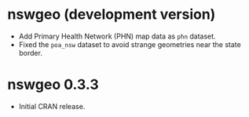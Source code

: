 # nswgeo (development version)

* Add Primary Health Network (PHN) map data as `phn` dataset.
* Fixed the `poa_nsw` dataset to avoid strange geometries near the state border.

# nswgeo 0.3.3

* Initial CRAN release.
